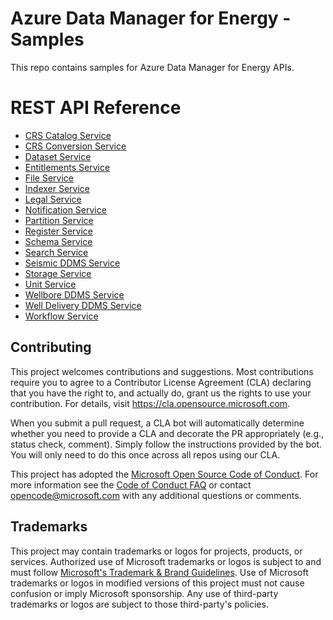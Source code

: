 # Azure Data Manager for Energy - Samples

This repo contains samples for Azure Data Manager for Energy APIs.

# REST API Reference

* [CRS Catalog Service](/meds-samples/rest-apis/index.html?page=/meds-samples/rest-apis/crs-catalog-openapi-v2.yaml)
* [CRS Conversion Service](/meds-samples/rest-apis/index.html?page=/meds-samples/rest-apis/crs_converter_openapi.yaml)
* [Dataset Service](/meds-samples/rest-apis/index.html?page=/meds-samples/rest-apis/dataset_swagger.yaml)
* [Entitlements Service](/meds-samples/rest-apis/index.html?page=/meds-samples/rest-apis/entitlements_openapi.yaml)
* [File Service](/meds-samples/rest-apis/index.html?page=/meds-samples/rest-apis/file_service_openapi.yaml)
* [Indexer Service](/meds-samples/rest-apis/index.html?page=/meds-samples/rest-apis/indexer_openapi.yaml)
* [Legal Service](/meds-samples/rest-apis/index.html?page=/meds-samples/rest-apis/compliance_openapi.yaml)
* [Notification Service](/meds-samples/rest-apis/index.html?page=/meds-samples/rest-apis/notification_openapi.yaml)
* [Partition Service](/meds-samples/rest-apis/index.html?page=/meds-samples/rest-apis/partition_openapi.yaml)
* [Register Service](/meds-samples/rest-apis/index.html?page=/meds-samples/rest-apis/register_openapi.yaml)
* [Schema Service](/meds-samples/rest-apis/index.html?page=/meds-samples/rest-apis/schema_openapi.yaml)
* [Search Service](/meds-samples/rest-apis/index.html?page=/meds-samples/rest-apis/search_openapi.yaml)
* [Seismic DDMS Service](/meds-samples/rest-apis/index.html?page=/meds-samples/rest-apis/seismic_ddms_openapi.yaml)
* [Storage Service](/meds-samples/rest-apis/index.html?page=/meds-samples/rest-apis/storage_openapi.yaml)
* [Unit Service](/meds-samples/rest-apis/index.html?page=/meds-samples/rest-apis/unit_service_openapi_v3.yaml)
* [Wellbore DDMS Service](/meds-samples/rest-apis/index.html?page=/meds-samples/rest-apis/wellbore_ddms_openapi.yaml)
* [Well Delivery DDMS Service](/meds-samples/rest-apis/index.html?page=/meds-samples/rest-apis/welldelivery_ddms_openapi.yaml)
* [Workflow Service](/meds-samples/rest-apis/index.html?page=/meds-samples/rest-apis/workflow_openapi.yaml)

## Contributing

This project welcomes contributions and suggestions.  Most contributions require you to agree to a
Contributor License Agreement (CLA) declaring that you have the right to, and actually do, grant us
the rights to use your contribution. For details, visit https://cla.opensource.microsoft.com.

When you submit a pull request, a CLA bot will automatically determine whether you need to provide
a CLA and decorate the PR appropriately (e.g., status check, comment). Simply follow the instructions
provided by the bot. You will only need to do this once across all repos using our CLA.

This project has adopted the [Microsoft Open Source Code of Conduct](https://opensource.microsoft.com/codeofconduct/).
For more information see the [Code of Conduct FAQ](https://opensource.microsoft.com/codeofconduct/faq/) or
contact [opencode@microsoft.com](mailto:opencode@microsoft.com) with any additional questions or comments.

## Trademarks

This project may contain trademarks or logos for projects, products, or services. Authorized use of Microsoft
trademarks or logos is subject to and must follow
[Microsoft's Trademark & Brand Guidelines](https://www.microsoft.com/en-us/legal/intellectualproperty/trademarks/usage/general).
Use of Microsoft trademarks or logos in modified versions of this project must not cause confusion or imply Microsoft sponsorship.
Any use of third-party trademarks or logos are subject to those third-party's policies.
